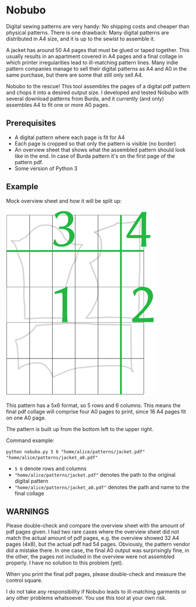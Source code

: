 # Nobubo
Digital sewing patterns are very handy: No shipping costs and cheaper than physical patterns. There is one drawback: Many digital patterns are distributed in A4 size, and it is up to the sewist to assemble it.

A jacket has around 50 A4 pages that must be glued or taped together. This usually results in an apartment covered in A4 pages and a final collage in which printer irregularities lead to ill-matching pattern lines. Many indie pattern companies manage to sell their digital patterns as A4 and A0 in the same purchase, but there are some that still only sell A4.

Nobubo to the rescue! This tool assembles the pages of a digital pdf pattern and chops it into a desired output size. I developed and tested Nobubo with several download patterns from Burda, and it currently (and only) assembles A4 to fit one or more A0 pages.

## Prerequisites
* A digital pattern where each page is fit for A4
* Each page is cropped so that only the pattern is visible (no border)
* An overview sheet that shows what the assembled pattern should look like in the end. In case of Burda pattern it's on the first page of the pattern pdf.
* Some version of Python 3

## Example
Mock overview sheet and how it will be split up:

<img src="img/nobubo.png" alt="sample" style="zoom:50%;" />

This pattern has a 5x6 format, so 5 rows and 6 columns. This means the final pdf collage will comprise four A0 pages to print, since 16 A4 pages fit on one A0 page.

The pattern is built up from the bottom left to the upper right.

Command example: 
```
python nobubo.py 5 6 "home/alice/patterns/jacket.pdf" "home/alice/patterns/jacket_a0.pdf" 
```
* `5 6` denote rows and columns
* `"home/alice/patterns/jacket.pdf"` denotes the path to the original digital pattern
* `"home/alice/patterns/jacket_a0.pdf"` denotes the path and name to the final collage

## WARNINGS
Please double-check and compare the overview sheet with the amount of pdf pages given. I had two rare cases where the overview sheet did not match the actual amount of pdf pages, e.g. the overview showed 32 A4 pages (4x8), but the actual pdf had 54 pages. Obviously, the pattern vendor did a mistake there. In one case, the final A0 output was surprisingly fine, in the other, the pages not included in the overview were not assembled properly. I have no solution to this problem (yet).

When you print the final pdf pages, please double-check and measure the control square. 

I do not take any responsibility if Nobubo leads to ill-matching garments or any other problems whatsoever. You use this tool at your own risk.
